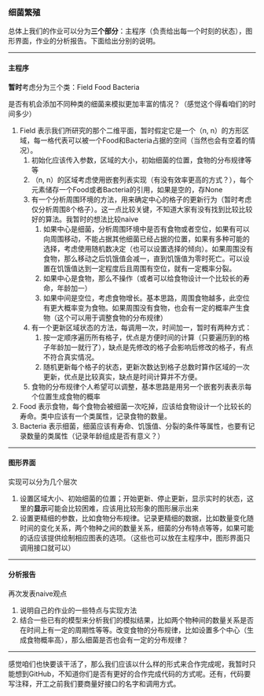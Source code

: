 ### 细菌繁殖

总体上我们的作业可以分为**三个部分**：主程序（负责给出每一个时刻的状态），图形界面，作业的分析报告。下面给出分别的说明。

------

#### 主程序

**暂时**考虑分为三个类：Field Food Bacteria

是否有机会添加不同种类的细菌来模拟更加丰富的情况？（感觉这个得看咱们的时间多少）

1. Field 表示我们所研究的那个二维平面，暂时假定它是一个（n, n）的方形区域，每一格代表可以被一个Food和Bacteria占据的空间（当然也会有空着的情况）。
   1. 初始化应该传入参数，区域的大小，初始细菌的位置，食物的分布规律等等
   2. （n, n）的区域考虑使用嵌套列表实现（有没有效率更高的方式？），每个元素储存一个Food或者Bacteria的引用，如果是空的，存None
   3. 有一个分析周围环境的方法，用来确定中心的格子的更新行为（暂时考虑仅分析周围8个格子）。这一点比较关键，不知道大家有没有找到比较比较好的算法。我暂时的想法比较naive
      1. 如果中心是细菌，分析周围环境中是否有食物或者空位，如果有可以向周围移动，不能占据其他细菌已经占据的位置，如果有多种可能的选择，考虑使用随机数决定（也可以设置选择的倾向）。如果周围没有食物，那么移动之后饥饿值会减一，直到饥饿值为零时死亡。可以设置在饥饿值达到一定程度后且周围有空位，就有一定概率分裂。
      2. 如果中心是食物，那么不操作（或者可以给食物设计一个比较长的寿命，年龄加一）
      3. 如果中间是空位，考虑食物增长。基本思路，周围食物越多，此空位有更大概率变为食物。如果周围没有食物，也会有一定的概率产生食物（这个可以用于调整食物的分布规律）
   4. 有一个更新区域状态的方法，每调用一次，时间加一，暂时有两种方式：
      1. 按一定顺序遍历所有格子，优点是方便时间的计算（只要遍历到的格子年龄加一就行了），缺点是先修改的格子会影响后修改的格子，有点不符合真实情况。
      2. 随机更新每个格子的状态，更新次数达到格子总数时算作区域的一次更新，优点是比较真实，缺点是时间计算并不方便。
   5. 食物的分布规律个人希望可以调整，基本思路是用另一个嵌套列表表示每个位置生成食物的概率
2. Food 表示食物，每个食物会被细菌一次吃掉，应该给食物设计一个比较长的寿命。类中应该有一个类属性，记录食物的数量。
3. Bacteria 表示细菌，细菌应该有寿命、饥饿值、分裂的条件等属性，也要有记录数量的类属性（记录年龄组成是否有意义？）

-----

#### 图形界面

实现可以分为几个层次

1. 设置区域大小、初始细菌的位置；开始更新、停止更新，显示实时的状态，这里的**显示**可能会比较困难，应该用比较形象的图形展示出来
2. 设置更精细的参数，比如食物分布规律。记录更精细的数据，比如数量变化随时间的变化关系，两个物种之间的数量关系，细菌的分布特点等等，如果可能的话应该提供绘制相应图表的选项。（这些也可以放在主程序中，图形界面只调用接口就可以）

---

#### 分析报告

再次发表naive观点

1. 说明自己的作业的一些特点与实现方法
2. 结合一些已有的模型来分析我们的模拟结果，比如两个物种间的数量关系是否在时间上有一定的周期性等等。改变食物的分布规律，比如设置多个中心（生成食物概率高），那么细菌是否也会有一定的分布规律？

---

感觉咱们也快要该干活了，那么我们应该以什么样的形式来合作完成呢，我暂时只能想到GitHub，不知道你们是否有更好的合作完成代码的方式呢。还有，代码要写注释，开工之前我们要商量好接口的名字和调用方式。              